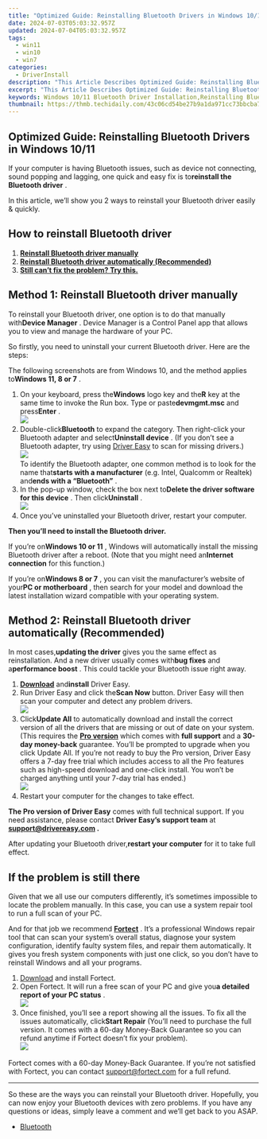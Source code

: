 ```yaml
---
title: "Optimized Guide: Reinstalling Bluetooth Drivers in Windows 10/11"
date: 2024-07-03T05:03:32.957Z
updated: 2024-07-04T05:03:32.957Z
tags:
  - win11
  - win10
  - win7
categories:
  - DriverInstall
description: "This Article Describes Optimized Guide: Reinstalling Bluetooth Drivers in Windows 10/11"
excerpt: "This Article Describes Optimized Guide: Reinstalling Bluetooth Drivers in Windows 10/11"
keywords: Windows 10/11 Bluetooth Driver Installation,Reinstalling Bluetooth Drivers in Windows,Bluetooth Troubleshooting Guide,How To Fix Bluetooth Problems on Windows 10/11,Restarting Bluetooth Driver in Windows OS,Windows 10/11 Bluetooth Reinstallation Steps,Bluetooth Driver Update for Windows 10/11
thumbnail: https://thmb.techidaily.com/43c06cd54be27b9a1da971cc73bbcba750a0ab4f1e3b4b2ea0a0034bd8f3836e.jpg
---
```


## Optimized Guide: Reinstalling Bluetooth Drivers in Windows 10/11

 If your computer is having Bluetooth issues, such as device not connecting, sound popping and lagging, one quick and easy fix is to**reinstall the Bluetooth driver** .

 In this article, we’ll show you 2 ways to reinstall your Bluetooth driver easily & quickly.

## How to reinstall Bluetooth driver

1. **[Reinstall Bluetooth driver manually](#method1)**
2. **[Reinstall Bluetooth driver automatically (Recommended)](#method2)**
3. [**Still can’t fix the problem? Try this.**](#fix3)

## Method 1: Reinstall Bluetooth driver manually

 To reinstall your Bluetooth driver, one option is to do that manually with**Device Manager** . Device Manager is a Control Panel app that allows you to view and manage the hardware of your PC.

 So firstly, you need to uninstall your current Bluetooth driver. Here are the steps:

 The following screenshots are from Windows 10, and the method applies to**Windows 11, 8 or 7** .

1. On your keyboard, press the**Windows** logo key and the**R** key at the same time to invoke the Run box. Type or paste**devmgmt.msc** and press**Enter** .  
![](https://images.drivereasy.com/wp-content/uploads/2020/09/run-box-device-manager.jpg)
2. Double-click**Bluetooth** to expand the category. Then right-click your Bluetooth adapter and select**Uninstall device** . (If you don’t see a Bluetooth adapter, try using [Driver Easy](https://tools.techidaily.com/drivereasy/download/) to scan for missing drivers.)  
![](https://images.drivereasy.com/wp-content/uploads/2020/10/device-manager-uninstall-bluetooth-driver.jpg)  
 To identify the Bluetooth adapter, one common method is to look for the name that**starts with a manufacturer** (e.g. Intel, Qualcomm or Realtek) and**ends with a “Bluetooth”** .
3. In the pop-up window, check the box next to**Delete the driver software for this device** . Then click**Uninstall** .  
![](https://images.drivereasy.com/wp-content/uploads/2020/10/uninstall-device-driver-02.jpg)
4. Once you’ve uninstalled your Bluetooth driver, restart your computer.

**Then you’ll need to install the Bluetooth driver.**

 If you’re on**Windows 10 or 11** , Windows will automatically install the missing Bluetooth driver after a reboot. (Note that you might need an**Internet connection** for this function.)

 If you’re on**Windows 8 or 7** , you can visit the manufacturer’s website of your**PC or motherboard** , then search for your model and download the latest installation wizard compatible with your operating system.

## Method 2: Reinstall Bluetooth driver automatically (Recommended)

 In most cases,**updating the driver** gives you the same effect as reinstallation. And a new driver usually comes with**bug fixes** and a**performance boost** . This could tackle your Bluetooth issue right away.

1. **[Download](https://tools.techidaily.com/drivereasy/download/)**  and**install** Driver Easy.
2. Run Driver Easy and click the**Scan Now** button. Driver Easy will then scan your computer and detect any problem drivers.  
![](https://www.drivereasy.com/wp-content/uploads/2020/10/6_0_scan-now.jpg)
3. Click**Update All** to automatically download and install the correct version of all the drivers that are missing or out of date on your system. (This requires the **[Pro version](https://tools.techidaily.com/drivereasy/download/)**  which comes with **full support**  and a **30-day money-back**  guarantee. You’ll be prompted to upgrade when you click Update All. If you’re not ready to buy the Pro version, Driver Easy offers a 7-day free trial which includes access to all the Pro features such as high-speed download and one-click install. You won’t be charged anything until your 7-day trial has ended.)  
![](https://www.drivereasy.com/wp-content/uploads/2020/10/bt.png)
4. Restart your computer for the changes to take effect.

**The Pro version of Driver Easy** comes with full technical support. If you need assistance, please contact **Driver Easy’s support team** at **[support@drivereasy.com](mailto:support@drivereasy.com) .**

 After updating your Bluetooth driver,**restart your computer** for it to take full effect.

## If the problem is still there

 Given that we all use our computers differently, it’s sometimes impossible to locate the problem manually. In this case, you can use a system repair tool to run a full scan of your PC.

 And for that job we recommend **[Fortect](https://tools.techidaily.com/drivereasy/download/)**  . It’s a professional Windows repair tool that can scan your system’s overall status, diagnose your system configuration, identify faulty system files, and repair them automatically. It gives you fresh system components with just one click, so you don’t have to reinstall Windows and all your programs.

1. [Download](https://tools.techidaily.com/drivereasy/download/) and install Fortect.
2. Open Fortect. It will run a free scan of your PC and give you**a detailed report of your PC status** .  
![](https://images.drivereasy.com/wp-content/uploads/2020/10/fortect-start-scan.jpg)
3. Once finished, you’ll see a report showing all the issues. To fix all the issues automatically, click**Start Repair** (You’ll need to purchase the full version. It comes with a 60-day Money-Back Guarantee so you can refund anytime if Fortect doesn’t fix your problem).  
![](https://images.drivereasy.com/wp-content/uploads/2020/10/fortect-start-repair.jpg)

 Fortect comes with a 60-day Money-Back Guarantee. If you’re not satisfied with Fortect, you can contact <support@fortect.com> for a full refund.

---

 So these are the ways you can reinstall your Bluetooth driver. Hopefully, you can now enjoy your Bluetooth devices with zero problems. If you have any questions or ideas, simply leave a comment and we’ll get back to you ASAP.

* [Bluetooth](https://store.drivereasy.com/order/cart.php?PRODS=4731822&QTY=1&AFFILIATE=108875)

<ins class="adsbygoogle"
     style="display:block"
     data-ad-format="autorelaxed"
     data-ad-client="ca-pub-7571918770474297"
     data-ad-slot="1223367746"></ins>



<ins class="adsbygoogle"
     style="display:block"
     data-ad-client="ca-pub-7571918770474297"
     data-ad-slot="8358498916"
     data-ad-format="auto"
     data-full-width-responsive="true"></ins>



